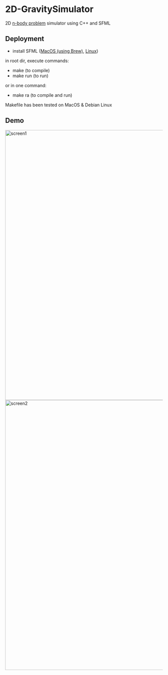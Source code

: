 # 2D-GravitySimulator

2D [n-body problem](https://en.wikipedia.org/wiki/N-body_problem) simulator using C++ and SFML

## Deployment
- install SFML ([MacOS (using Brew)](https://formulae.brew.sh/formula/sfml), [Linux](https://www.sfml-dev.org/tutorials/2.5/start-linux.php))

in root dir, execute commands:
- make        (to compile)
- make run    (to run)

or in one command:
- make ra (to compile and run)

Makefile has been tested on MacOS & Debian Linux

## Demo 

<img width="862" alt="screen1" src="https://user-images.githubusercontent.com/17238289/218269724-8cc9b812-db1a-4cbc-b62f-aa723fa06c03.png">
<img width="862" alt="screen2" src="https://user-images.githubusercontent.com/17238289/218269736-23178909-7693-475d-89ee-e3a2e6918822.png">
